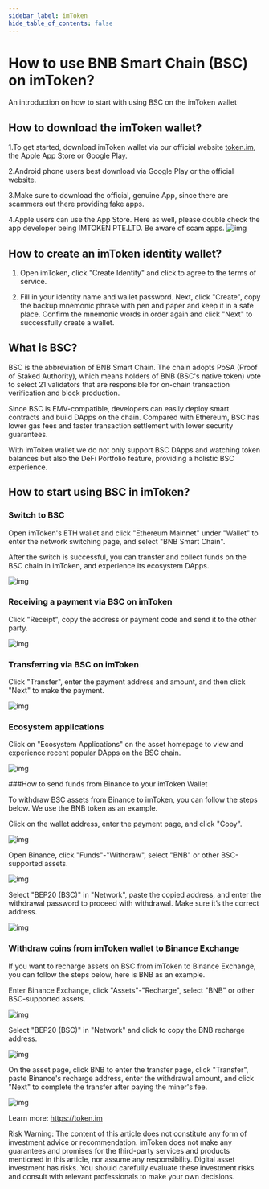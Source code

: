 ```yaml
---
sidebar_label: imToken
hide_table_of_contents: false
---
```


# How to use BNB Smart Chain (BSC) on imToken? 
An introduction on how to start with using BSC on the imToken wallet

## How to download the imToken wallet?
1.To get started, download imToken wallet via our official website [token.im](https://token.im/), the Apple App Store or Google Play.

2.Android phone users best download via Google Play or the official website.

3.Make sure to download the official, genuine App, since there are scammers out there providing fake apps.

4.Apple users can use the App Store. Here as well, please double check the app developer being IMTOKEN PTE.LTD. Be aware of scam apps.
![img](assets/10.png)

## How to create an imToken identity wallet?
1. Open imToken, click "Create Identity" and click to agree to the terms of service.

2. Fill in your identity name and wallet password. Next, click "Create", copy the backup mnemonic phrase with pen and paper and keep it in a safe place. Confirm the mnemonic words in order again and click "Next" to successfully create a wallet.

## What is BSC?
BSC is the abbreviation of BNB Smart Chain. The chain adopts PoSA (Proof of Staked Authority), which means holders of BNB (BSC's native token) vote to select 21 validators that are responsible for on-chain transaction verification and block production.
 
Since BSC is EMV-compatible, developers can easily deploy smart contracts and build DApps on the chain. Compared with Ethereum, BSC has lower gas fees and faster transaction settlement with lower security guarantees.
 
With imToken wallet we do not only support BSC DApps and watching token balances but also the DeFi Portfolio feature, providing a holistic BSC experience.


## How to start using BSC in imToken?
### Switch to BSC
Open imToken's ETH wallet and click "Ethereum Mainnet" under "Wallet" to enter the network switching page, and select "BNB Smart Chain".

After the switch is successful, you can transfer and collect funds on the BSC chain in imToken, and experience its ecosystem DApps.

![img](assets/1.png)
 
### Receiving a payment via BSC on imToken
Click "Receipt", copy the address or payment code and send it to the other party.

![img](assets/2.png)


### Transferring via BSC on imToken
Click "Transfer", enter the payment address and amount, and then click "Next" to make the payment.

![img](assets/3.png)

### Ecosystem applications
Click on "Ecosystem Applications" on the asset homepage to view and experience recent popular DApps on the BSC chain.

![img](assets/4.png)


###How to send funds from Binance to your imToken Wallet

To withdraw BSC assets from Binance to imToken, you can follow the steps below. We use the BNB token as an example.

Click on the wallet address, enter the payment page, and click "Copy".

![img](assets/5.png)

Open Binance, click "Funds"-"Withdraw", select "BNB" or other BSC-supported assets.

![img](assets/6.png)

Select "BEP20 (BSC)" in "Network", paste the copied address, and enter the withdrawal password to proceed with withdrawal. Make sure it’s the correct address.

![img](assets/8.png)


### Withdraw coins from imToken wallet to Binance Exchange
If you want to recharge assets on BSC from imToken to Binance Exchange, you can follow the steps below, here is BNB as an example.

Enter Binance Exchange, click "Assets"-"Recharge", select "BNB" or other BSC-supported assets.

![img](assets/6.png)

Select "BEP20 (BSC)" in "Network" and click to copy the BNB recharge address.

![img](assets/9.png)

On the asset page, click BNB to enter the transfer page, click "Transfer", paste Binance's recharge address, enter the withdrawal amount, and click "Next" to complete the transfer after paying the miner's fee.

![img](assets/2.png)




Learn more: https://token.im

Risk Warning: The content of this article does not constitute any form of investment advice or recommendation. imToken does not make any guarantees and promises for the third-party services and products mentioned in this article, nor assume any responsibility. Digital asset investment has risks. You should carefully evaluate these investment risks and consult with relevant professionals to make your own decisions.

